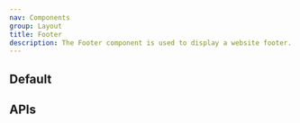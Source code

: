 ```yaml
---
nav: Components
group: Layout
title: Footer
description: The Footer component is used to display a website footer.
---
```


## Default

<code src="./demos/index.tsx" nopadding></code>

## APIs

<API></API>
